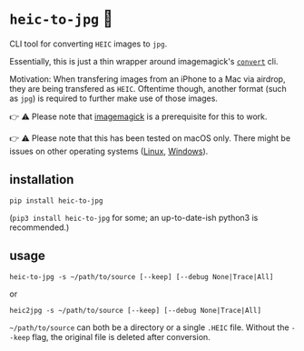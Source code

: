 # `heic-to-jpg` 📸

CLI tool for converting `HEIC` images to `jpg`.

Essentially, this is just a thin wrapper around imagemagick's [`convert`](https://imagemagick.org/script/convert.php) cli.

Motivation: When transfering images from an iPhone to a Mac via airdrop, they are being transfered as `HEIC`. Oftentime though, another format (such as `jpg`) is required to further make use of those images.

👉 ⚠️ Please note that [imagemagick](https://imagemagick.org/script/download.php) is a prerequisite for this to work.

👉 ⚠️ Please note that this has been tested on macOS only. There might be issues on other operating systems ([Linux](https://github.com/creimers/heic-to-jpg/issues/1), [Windows](https://github.com/creimers/heic-to-jpg/issues/2)).

## installation

`pip install heic-to-jpg`

(`pip3 install heic-to-jpg` for some; an up-to-date-ish python3 is recommended.)

## usage

`heic-to-jpg -s ~/path/to/source [--keep] [--debug None|Trace|All]`

or

`heic2jpg -s ~/path/to/source [--keep] [--debug None|Trace|All]` 

`~/path/to/source` can both be a directory or a single `.HEIC` file. Without the `--keep` flag, the original file is deleted after conversion.
